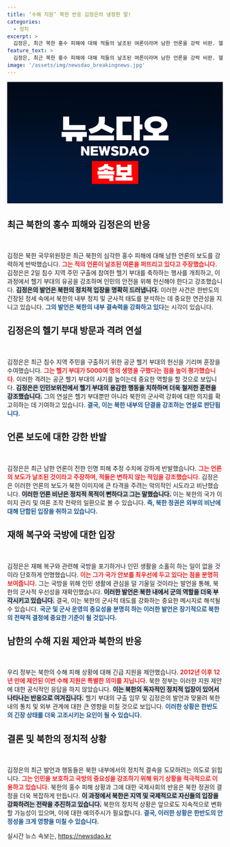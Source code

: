 ```yaml
---
title: ‘수해 지원’ 북한 반응 김정은의 냉정한 말!
categories:
  - 정치
excerpt: >
  김정은, 최근 북한 홍수 피해에 대해 적들의 날조된 여론이라며 남한 언론을 강력 비판. 헬기 부대 방문에서 5000명 구출이 기적이라 강조했지만, 우리 정부의 수해 지원 제안은 묵살. 북한의 상황과 팩트는 과연 무엇인지!
feature_text: >
  김정은, 최근 북한 홍수 피해에 대해 적들의 날조된 여론이라며 남한 언론을 강력 비판. 헬기 부대 방문에서 5000명 구출이 기적이라 강조했지만, 우리 정부의 수해 지원 제안은 묵살. 북한의 상황과 팩트는 과연 무엇인지!
image: '/assets/img/newsdao_breakingnews.jpg'
---
```


<p><img src="/assets/img/newsdao_breakingnews.jpg" alt="ranknews 속보" /></p>

<h2 data-ke-size="size26">최근 북한의 홍수 피해와 김정은의 반응</h2>

<p data-ke-size="size16">&nbsp;</p> 

<p>김정은 북한 국무위원장은 최근 북한의 심각한 홍수 피해에 대해 남한 언론의 보도를 강력하게 반박했습니다. <b><span style="color: #ee2323;">그는 적의 언론이 날조된 여론을 퍼뜨리고 있다고 주장했습니다.</span></b> 김정은은 2일 침수 지역 주민 구출에 참여한 헬기 부대를 축하하는 행사를 개최하고, 이 과정에서 헬기 부대의 유공을 강조하며 인민의 안전을 위해 헌신해야 한다고 강조했습니다. <b><span style="background-color: #21538527;">김정은의 발언은 북한의 정치적 입장을 명확히 드러냅니다.</span></b> 이러한 사건은 한반도의 긴장된 정세 속에서 북한의 내부 정치 및 군사적 태도를 분석하는 데 중요한 연관성을 지니고 있습니다. <b><span style="color: #1a5490;">그의 발언은 북한의 내부 결속력을 강화하고 있다</span></b>는 시각이 있습니다.</p>

<h2 data-ke-size="size26">김정은의 헬기 부대 방문과 격려 연설</h2>

<p data-ke-size="size16">&nbsp;</p> 

<p>김정은은 최근 침수 지역 주민을 구출하기 위한 공군 헬기 부대의 헌신을 기리며 훈장을 수여했습니다. <b><span style="color: #ee2323;">그는 헬기 부대가 5000여 명의 생명을 구했다는 점을 높이 평가했습니다.</span></b> 이러한 격려는 공군 헬기 부대의 사기를 높이는데 중요한 역할을 할 것으로 보입니다. <b><span style="background-color: #21538527;">김정은은 인민보위전에서 헬기 부대의 용감한 행동을 치하하며 더욱 철저한 훈련을 강조했습니다.</span></b> 그의 연설은 헬기 부대뿐만 아니라 북한의 군사력 강화에 대한 의지를 확고히하는 데 기여하고 있습니다. <b><span style="color: #1a5490;">결국, 이는 북한 내부의 단결을 강조하는 연설로 판단됩니다.</span></b></p>

<h2 data-ke-size="size26">언론 보도에 대한 강한 반발</h2>

<p data-ke-size="size16">&nbsp;</p> 

<p>김정은은 최근 남한 언론이 전한 인명 피해 추정 수치에 강하게 반발했습니다. <b><span style="color: #ee2323;">그는 언론의 보도가 날조된 것이라고 주장하며, 적들은 변하지 않는 적임을 강조했습니다.</span></b> 김정은은 이러한 언론의 보도가 북한 이미지에 큰 타격을 주려는 악의적인 시도라고 비난했습니다. <b><span style="background-color: #21538527;">이러한 언론 비난은 정치적 목적이 뻔하다고 그는 말했습니다.</span></b> 이는 북한의 국가 이미지 관리 및 여론 조작 전략의 일환으로 볼 수 있습니다. <b><span style="color: #1a5490;">즉, 북한 정권은 외부의 비난에 대해 단합된 입장을 취하고 있습니다.</span></b></p>

<h2 data-ke-size="size26">재해 복구와 국방에 대한 입장</h2>

<p data-ke-size="size16">&nbsp;</p> 

<p>김정은은 재해 복구와 관련해 국방을 포기하거나 인민 생활을 소홀히 하는 일이 없을 것이라 단호하게 언명했습니다. <b><span style="color: #ee2323;">이는 그가 국가 안보를 최우선에 두고 있다는 점을 분명히 보여줍니다.</span></b> 그는 국방을 위해 인민 생활에 관심을 덜 기울일 것이라는 발언을 통해, 북한의 군사적 우선성을 재확인했습니다. <b><span style="background-color: #21538527;">이러한 발언은 북한 내에서 군의 역할을 더욱 부각시키고 있습니다.</span></b> 결국, 이는 북한의 군사적 태도를 강화하는 중요한 메시지로 해석될 수 있습니다. <b><span style="color: #1a5490;">국군 및 군사 운영의 중요성을 분명히 하는 이러한 발언은 장기적으로 북한의 전략적 결정에 중요한 기준이 될 것입니다.</span></b></p>

<h2 data-ke-size="size26">남한의 수해 지원 제안과 북한의 반응</h2>

<p data-ke-size="size16">&nbsp;</p> 

<p>우리 정부는 북한의 수해 피해 상황에 대해 긴급 지원을 제안했습니다. <b><span style="color: #ee2323;">2012년 이후 12년 만에 제안된 이번 수해 지원은 특별한 의미를 지닙니다.</span></b> 북한 정부는 이러한 지원 제안에 대한 공식적인 응답을 하지 않았습니다. <b><span style="background-color: #21538527;">이는 북한의 독자적인 정치적 입장이 있어서 나타나는 반응으로 여겨집니다.</span></b> 헬기 부대의 구출 임무 및 김정은의 발언과 맞물려 북한 내의 통치 및 외부 관계에 대한 큰 영향을 미칠 것으로 보입니다. <b><span style="color: #1a5490;">이러한 상황은 한반도의 긴장 상태를 더욱 고조시키는 요인이 될 수 있습니다.</span></b></p>

<h2 data-ke-size="size26">결론 및 북한의 정치적 상황</h2>

<p data-ke-size="size16">&nbsp;</p> 

<p>김정은의 최근 발언과 행동들은 북한 내부에서의 정치적 결속을 도모하려는 의도로 읽힙니다. <b><span style="color: #ee2323;">그는 인민을 보호하고 국방의 중요성을 강조하기 위해 위기 상황을 적극적으로 이용하고 있습니다.</span></b> 북한의 홍수 피해 상황과 그에 대한 국제사회의 반응은 북한 정권의 결정을 더욱 복잡하게 만듭니다. <b><span style="background-color: #21538527;">이 과정에서 북한은 지역 및 국제적으로 자신들의 입장을 강화하려는 전략을 추진하고 있습니다.</span></b> 북한의 정치적 상황은 앞으로도 지속적으로 변화할 가능성이 있으며, 이에 대한 예의주시가 필요합니다. <b><span style="color: #1a5490;">결국, 이러한 상황은 한반도의 안정성을 크게 영향을 미칠 수 있습니다.</span></b></p>
실시간 뉴스 속보는, <a href="https://newsdao.kr" rel="dofollow">https://newsdao.kr</a>



